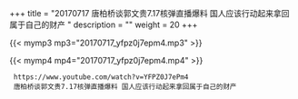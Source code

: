 +++
title = "20170717  唐柏桥谈郭文贵7.17核弹直播爆料 国人应该行动起来拿回属于自己的财产 "
description = ""
weight = 20
+++

{{< mymp3 mp3="20170717_yfpz0j7epm4.mp3" >}}

{{< mymp4 mp4="20170717_yfpz0j7epm4.mp4" >}}

     https://www.youtube.com/watch?v=YFPZ0J7ePm4 
     唐柏桥谈郭文贵7.17核弹直播爆料 国人应该行动起来拿回属于自己的财产 
     
